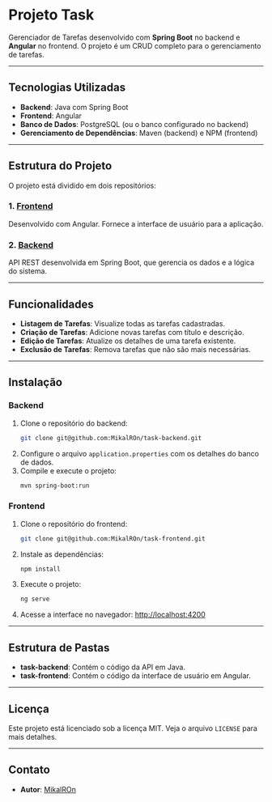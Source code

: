 
# Projeto Task

Gerenciador de Tarefas desenvolvido com **Spring Boot** no backend e **Angular** no frontend. O projeto é um CRUD completo para o gerenciamento de tarefas.

---

## Tecnologias Utilizadas

- **Backend**: Java com Spring Boot
- **Frontend**: Angular
- **Banco de Dados**: PostgreSQL (ou o banco configurado no backend)
- **Gerenciamento de Dependências**: Maven (backend) e NPM (frontend)

---

## Estrutura do Projeto

O projeto está dividido em dois repositórios:

### 1. [Frontend](https://github.com/MikalROn/task-frontend)
Desenvolvido com Angular. Fornece a interface de usuário para a aplicação.

### 2. [Backend](https://github.com/MikalROn/task-backend)
API REST desenvolvida em Spring Boot, que gerencia os dados e a lógica do sistema.

---

## Funcionalidades

- **Listagem de Tarefas**: Visualize todas as tarefas cadastradas.
- **Criação de Tarefas**: Adicione novas tarefas com título e descrição.
- **Edição de Tarefas**: Atualize os detalhes de uma tarefa existente.
- **Exclusão de Tarefas**: Remova tarefas que não são mais necessárias.

---

## Instalação

### Backend
1. Clone o repositório do backend:
   ```bash
   git clone git@github.com:MikalROn/task-backend.git
   ```
2. Configure o arquivo `application.properties` com os detalhes do banco de dados.
3. Compile e execute o projeto:
   ```bash
   mvn spring-boot:run
   ```

### Frontend
1. Clone o repositório do frontend:
   ```bash
   git clone git@github.com:MikalROn/task-frontend.git
   ```
2. Instale as dependências:
   ```bash
   npm install
   ```
3. Execute o projeto:
   ```bash
   ng serve
   ```
4. Acesse a interface no navegador: [http://localhost:4200](http://localhost:4200)

---

## Estrutura de Pastas

- **task-backend**: Contém o código da API em Java.
- **task-frontend**: Contém o código da interface de usuário em Angular.

---

## Licença

Este projeto está licenciado sob a licença MIT. Veja o arquivo `LICENSE` para mais detalhes.

---

## Contato

- **Autor**: [MikalROn](https://github.com/MikalROn)
